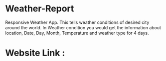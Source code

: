 # Weather-Report
Responsive Weather App. 
This tells weather conditions of desired city around the world. 
In Weather condition you would get the information about location, Date, Day, Month, Temperature 
and weather type for 4 days.
# Website Link : 

